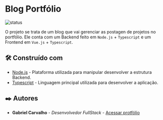 # Blog Portfólio

![status](https://img.shields.io/badge/STATUS-EM%20DESENVOLVIMENTO-%23E8FF01&?style=flat-square&logo=typescript)

O projeto se trata de um blog que vai gerenciar as postagen de projetos no portfólio. Ele conta com um Backend feito em `Node.js` + `Typescript` e um Frontend em `Vue.js` + `Typescript`.

## 🛠️ Construído com

* [Node.js](https://nodejs.org/en/) - Plataforma utilizada para manipular desenvolver a estrutura Backend.
* [Typescript](https://developer.mozilla.org/pt-BR/docs/Web/JavaScript) - Linguagem principal utilizada para desenvolver a aplicação.

## ✒️ Autores

* **Gabriel Carvalho** - *Desenvolvedor FullStack* - [Acessar protfólio](https://gabrielcarvalho.tech)
